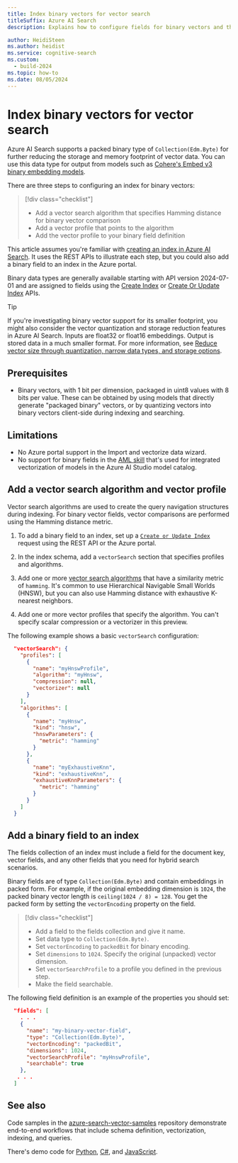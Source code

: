 ```yaml
---
title: Index binary vectors for vector search
titleSuffix: Azure AI Search
description: Explains how to configure fields for binary vectors and the vector search configuration for querying the fields.

author: HeidiSteen
ms.author: heidist
ms.service: cognitive-search
ms.custom:
  - build-2024
ms.topic: how-to
ms.date: 08/05/2024
---
```


# Index binary vectors for vector search

Azure AI Search supports a packed binary type of `Collection(Edm.Byte)` for further reducing the storage and memory footprint of vector data. You can use this data type for output from models such as [Cohere's Embed v3 binary embedding models](https://cohere.com/blog/introducing-embed-v3). 

There are three steps to configuring an index for binary vectors:

> [!div class="checklist"]
> + Add a vector search algorithm that specifies Hamming distance for binary vector comparison
> + Add a vector profile that points to the algorithm
> + Add the vector profile to your binary field definition

This article assumes you're familiar with [creating an index in Azure AI Search](search-how-to-create-search-index.md). It uses the REST APIs to illustrate each step, but you could also add a binary field to an index in the Azure portal.

Binary data types are generally available starting with API version 2024-07-01 and are assigned to fields using the [Create Index](/rest/api/searchservice/indexes/create) or [Create Or Update Index](/rest/api/searchservice/indexes/create-or-update) APIs.

> [!TIP]
> If you're investigating binary vector support for its smaller footprint, you might also consider the vector quantization and storage reduction features in Azure AI Search. Inputs are float32 or float16 embeddings. Output is stored data in a much smaller format. For more information, see [Reduce vector size through quantization, narrow data types, and storage options](vector-search-how-to-configure-compression-storage.md).

## Prerequisites

+ Binary vectors, with 1 bit per dimension, packaged in uint8 values with 8 bits per value. These can be obtained by using models that directly generate "packaged binary" vectors, or by quantizing vectors into binary vectors client-side during indexing and searching.

## Limitations

+ No Azure portal support in the Import and vectorize data wizard.
+ No support for binary fields in the [AML skill](cognitive-search-aml-skill.md) that's used for integrated vectorization of models in the Azure AI Studio model catalog.

## Add a vector search algorithm and vector profile

Vector search algorithms are used to create the query navigation structures during indexing. For binary vector fields, vector comparisons are performed using the Hamming distance metric. 

1. To add a binary field to an index, set up a [`Create or Update Index`](/rest/api/searchservice/indexes/create-or-update?view=rest-searchservice-2024-07-01&preserve-view=true) request using the REST API or the Azure portal.

1. In the index schema, add a `vectorSearch` section that specifies profiles and algorithms.

1. Add one or more [vector search algorithms](vector-search-ranking.md) that have a similarity metric of `hamming`. It's common to use Hierarchical Navigable Small Worlds (HNSW), but you can also use Hamming distance with exhaustive K-nearest neighbors.

1. Add one or more vector profiles that specify the algorithm. You can't specify scalar compression or a vectorizer in this preview.

The following example shows a basic `vectorSearch` configuration:

```json
  "vectorSearch": { 
    "profiles": [ 
      { 
        "name": "myHnswProfile", 
        "algorithm": "myHnsw", 
        "compression": null, 
        "vectorizer": null 
      } 
    ], 
    "algorithms": [ 
      { 
        "name": "myHnsw", 
        "kind": "hnsw", 
        "hnswParameters": { 
          "metric": "hamming" 
        } 
      }, 
      { 
        "name": "myExhaustiveKnn", 
        "kind": "exhaustiveKnn", 
        "exhaustiveKnnParameters": { 
          "metric": "hamming" 
        } 
      } 
    ] 
  }
```

## Add a binary field to an index

The fields collection of an index must include a field for the document key, vector fields, and any other fields that you need for hybrid search scenarios.

Binary fields are of type `Collection(Edm.Byte)` and contain embeddings in packed form. For example, if the original embedding dimension is `1024`, the packed binary vector length is `ceiling(1024 / 8) = 128`. You get the packed form by setting the `vectorEncoding` property on the field.

> [!div class="checklist"]
> + Add a field to the fields collection and give it name.
> + Set data type to `Collection(Edm.Byte)`.
> + Set `vectorEncoding` to `packedBit` for binary encoding. 
> + Set `dimensions` to `1024`. Specify the original (unpacked) vector dimension.
> + Set `vectorSearchProfile` to a profile you defined in the previous step.
> + Make the field searchable.

The following field definition is an example of the properties you should set:

```json
  "fields": [ 
    . . . 
    { 
      "name": "my-binary-vector-field", 
      "type": "Collection(Edm.Byte)", 
      "vectorEncoding": "packedBit", 
      "dimensions": 1024, 
      "vectorSearchProfile": "myHnswProfile",
      "searchable": true
    },
   . . . 
  ]
```

## See also

Code samples in the [azure-search-vector-samples](https://github.com/Azure/azure-search-vector-samples) repository demonstrate end-to-end workflows that include schema definition, vectorization, indexing, and queries.

There's demo code for [Python](https://github.com/Azure/azure-search-vector-samples/tree/main/demo-python), [C#](https://github.com/Azure/azure-search-vector-samples/tree/main/demo-dotnet), and [JavaScript](https://github.com/Azure/azure-search-vector-samples/tree/main/demo-javascript).
